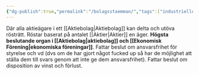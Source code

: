 ```yaml
---
{"dg-publish":true,"permalink":"/bolagsstaemman/","tags":["industriellekonomi"]}
---
```



 Där alla aktieägare i ett [[Aktiebolag\|Aktiebolag]]  kan delta och utöva rösträtt. Röstar baserat på antalet [[Aktier\|Aktier]] en äger. **Högsta beslutande organ i [[Aktiebolag\|aktiebolag]] och [[Ekonomisk Förening\|ekonomiska föreningar]]**. Fattar beslut om ansvarsfrihet för styrelse och vd (dvs om de har gjort något fucked up så har de möjlighet att ställa dem till svars genom att inte ge dem ansvarsfrihet). Fattar beslut om disposition av vinst och förlust.


